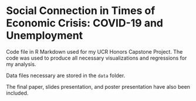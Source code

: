 # Social Connection in Times of Economic Crisis: COVID-19 and Unemployment
Code file in R Markdown used for my UCR Honors Capstone Project. The code was used to produce all necessary visualizations and regressions for my analysis.

Data files necessary are stored in the `data` folder. 

The final paper, slides presentation, and poster presentation have also been included.

